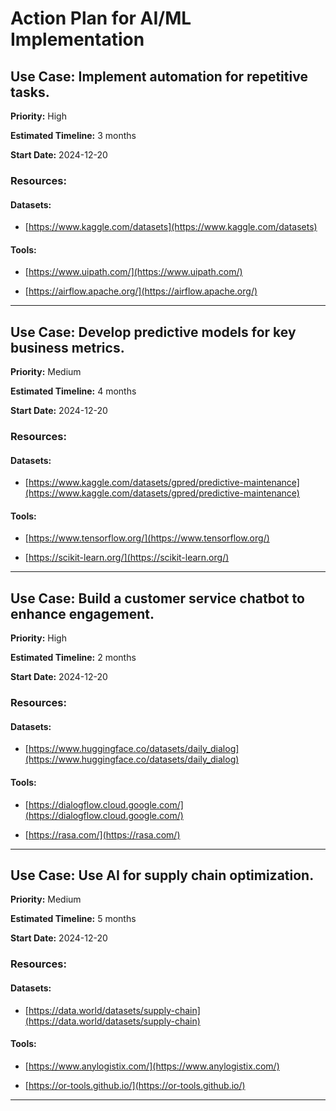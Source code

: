 # Action Plan for AI/ML Implementation

## Use Case: Implement automation for repetitive tasks.

**Priority:** High

**Estimated Timeline:** 3 months

**Start Date:** 2024-12-20


### Resources:

#### Datasets:

- [https://www.kaggle.com/datasets](https://www.kaggle.com/datasets)


#### Tools:

- [https://www.uipath.com/](https://www.uipath.com/)

- [https://airflow.apache.org/](https://airflow.apache.org/)


---

## Use Case: Develop predictive models for key business metrics.

**Priority:** Medium

**Estimated Timeline:** 4 months

**Start Date:** 2024-12-20


### Resources:

#### Datasets:

- [https://www.kaggle.com/datasets/gpred/predictive-maintenance](https://www.kaggle.com/datasets/gpred/predictive-maintenance)


#### Tools:

- [https://www.tensorflow.org/](https://www.tensorflow.org/)

- [https://scikit-learn.org/](https://scikit-learn.org/)


---

## Use Case: Build a customer service chatbot to enhance engagement.

**Priority:** High

**Estimated Timeline:** 2 months

**Start Date:** 2024-12-20


### Resources:

#### Datasets:

- [https://www.huggingface.co/datasets/daily_dialog](https://www.huggingface.co/datasets/daily_dialog)


#### Tools:

- [https://dialogflow.cloud.google.com/](https://dialogflow.cloud.google.com/)

- [https://rasa.com/](https://rasa.com/)


---

## Use Case: Use AI for supply chain optimization.

**Priority:** Medium

**Estimated Timeline:** 5 months

**Start Date:** 2024-12-20


### Resources:

#### Datasets:

- [https://data.world/datasets/supply-chain](https://data.world/datasets/supply-chain)


#### Tools:

- [https://www.anylogistix.com/](https://www.anylogistix.com/)

- [https://or-tools.github.io/](https://or-tools.github.io/)


---
